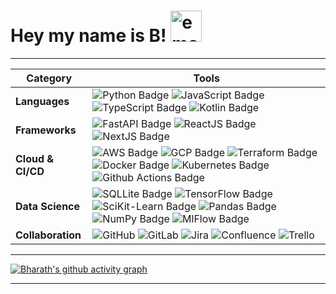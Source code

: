 # Hey my name is B!  <img src="https://emojis.slackmojis.com/emojis/images/1706645181/88446/code-review-intensifies.gif?1706645181" width="50" alt="emoji">




---


| Category | Tools |
| ----------- | ----------- |
| **Languages** | ![Python Badge](https://img.shields.io/badge/Python-3776AB?style=for-the-badge&logo=python&logoColor=white) ![JavaScript Badge](https://img.shields.io/badge/JavaScript-F7DF1E?style=for-the-badge&logo=JavaScript&logoColor=white) ![TypeScript Badge](https://img.shields.io/badge/TypeScript-007ACC?style=for-the-badge&logo=typescript&logoColor=white) ![Kotlin Badge](https://img.shields.io/badge/Kotlin-0095D5?&style=for-the-badge&logo=kotlin&logoColor=white) |
| **Frameworks** | ![FastAPI Badge](https://img.shields.io/badge/FastAPI-005571?style=for-the-badge&logo=fastapi) ![ReactJS Badge](https://img.shields.io/badge/React-20232A?style=for-the-badge&logo=react&logoColor=61DAFB) ![NextJS Badge](https://img.shields.io/badge/Next.js-000?logo=nextdotjs&logoColor=fff&style=for-the-badge) |
| **Cloud & CI/CD** | ![AWS Badge](https://img.shields.io/badge/Amazon_AWS-FF9900?style=for-the-badge&logo=amazonaws&logoColor=white) ![GCP Badge](https://img.shields.io/badge/Google_Cloud-4285F4?style=for-the-badge&logo=google-cloud&logoColor=white) ![Terraform Badge](https://img.shields.io/badge/terraform-%235835CC.svg?style=for-the-badge&logo=terraform&logoColor=white) ![Docker Badge](https://img.shields.io/badge/docker-%230db7ed.svg?style=for-the-badge&logo=docker&logoColor=white) ![Kubernetes Badge](https://img.shields.io/badge/kubernetes-%23326ce5.svg?style=for-the-badge&logo=kubernetes&logoColor=white) ![Github Actions Badge](https://img.shields.io/badge/GitHub_Actions-2088FF?style=for-the-badge&logo=github-actions&logoColor=white) |
| **Data Science** | ![SQLLite Badge](https://img.shields.io/badge/SQLite-07405E?style=for-the-badge&logo=sqlite&logoColor=white) ![TensorFlow Badge](https://img.shields.io/badge/TensorFlow-FF6F00?style=for-the-badge&logo=tensorflow&logoColor=white) ![SciKit-Learn Badge](https://img.shields.io/badge/scikit--learn-%23F7931E.svg?style=for-the-badge&logo=scikit-learn&logoColor=white) ![Pandas Badge](https://img.shields.io/badge/pandas-%23150458.svg?style=for-the-badge&logo=pandas&logoColor=white) ![NumPy Badge](https://img.shields.io/badge/numpy-%23013243.svg?style=for-the-badge&logo=numpy&logoColor=white) ![MlFlow Badge](https://img.shields.io/badge/mlflow-%23d9ead3.svg?style=for-the-badge&logo=numpy&logoColor=blue) |
| **Collaboration** | ![GitHub](https://img.shields.io/badge/github-%23121011.svg?style=for-the-badge&logo=github&logoColor=white) ![GitLab](https://img.shields.io/badge/gitlab-%23181717.svg?style=for-the-badge&logo=gitlab&logoColor=white) ![Jira](https://img.shields.io/badge/jira-%230A0FFF.svg?style=for-the-badge&logo=jira&logoColor=white) ![Confluence](https://img.shields.io/badge/confluence-%23172BF4.svg?style=for-the-badge&logo=confluence&logoColor=white) ![Trello](https://img.shields.io/badge/Trello-%23026AA7.svg?style=for-the-badge&logo=Trello&logoColor=white) |


---

[![Bharath's github activity graph](https://github-readme-activity-graph.vercel.app/graph?username=bharath-temp&theme=tokyo-night&hide_title=true&hide_border=true)](https://github.com/bharath-temp/github-readme-activity-graph)

---




<!--
![Python Badge]()
**bharath-temp/bharath-temp** is a ✨ _special_ ✨ repository because its `README.md` (this file) appears on your GitHub profile.

Here are some ideas to get you started:

- 🔭 I’m currently working on ...
- 🌱 I’m currently learning ...
- 👯 I’m looking to collaborate on ...
- 🤔 I’m looking for help with ...
- 💬 Ask me about ...
- 📫 How to reach me: ...
- 😄 Pronouns: ...
- ⚡ Fun fact: ...
-->
